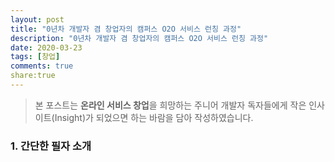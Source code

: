 ```yaml
---
layout: post
title: "0년차 개발자 겸 창업자의 캠퍼스 O2O 서비스 런칭 과정"
description: "0년차 개발자 겸 창업자의 캠퍼스 O2O 서비스 런칭 과정"
date: 2020-03-23
tags: [창업]
comments: true
share:true
---
```


> 본 포스트는 **온라인 서비스 창업**을 희망하는 주니어 개발자 독자들에게 작은 인사이트(Insight)가 되었으면 하는 바람을 담아 작성하였습니다. 

### 1. 간단한 필자 소개

[@ywoo21]: https://github.com/ywoo21	"Github ID"

